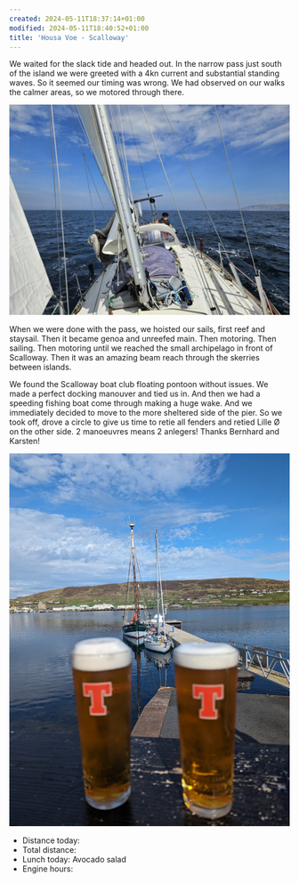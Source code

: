 ```yaml
---
created: 2024-05-11T18:37:14+01:00
modified: 2024-05-11T18:40:52+01:00
title: 'Housa Voe - Scalloway'
---
```


We waited for the slack tide and headed out. In the narrow pass just south of the island we were greeted with a 4kn current and substantial standing waves. So it seemed our timing was wrong. We had observed on our walks the calmer areas, so we motored through there.

![Image](../2024/6e3aedba7de208fab2661fd48aebece4.jpg) 

When we were done with the pass, we hoisted our sails, first reef and staysail. Then it became genoa and unreefed main. Then motoring. Then sailing. Then motoring until we reached the small archipelago in front of Scalloway. Then it was an amazing beam reach through the skerries between islands. 

We found the Scalloway boat club floating pontoon without issues. We made a perfect docking manouver and tied us in. And then we had a speeding fishing boat come through making a huge wake. And we immediately decided to move to the more sheltered side of the pier. So we took off, drove a circle to give us time to retie all fenders and retied Lille Ø on the other side. 2 manoeuvres means 2 anlegers! Thanks Bernhard and Karsten!

![Image](../2024/d796eecf87a04695bfeee26248f84d5e.jpg) 


* Distance today:
* Total distance:
* Lunch today: Avocado salad
* Engine hours:
